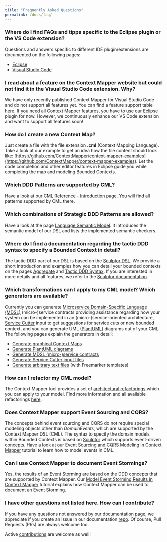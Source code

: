 ```yaml
---
title: "Frequently Asked Questions"
permalink: /docs/faq/
---
```


### Where do I find FAQs and tipps specific to the Eclipse plugin or the VS Code extension?
Questions and answers specific to different IDE plugin/extensions are documented on the following pages:

 * [Eclipse](/docs/eclipse/)
 * [Visual Studio Code](/docs/vs-code/)

### I read about a feature on the Context Mapper website but could not find it in the Visual Studio Code extension. Why?
We have only recently published Context Mapper for Visual Studio Code and do not support all features yet. You can find a feature support table [here](/docs/ide/). If you need all Context Mapper features, you have to use our Eclipse plugin for now. However, we continuously enhance our VS Code extension and want to support all features soon!

### How do I create a new Context Map?
Just create a file with the file extension **.cml** (Context Mapping Language). Take a look at our example to get an idea how the file content should look like: [https://github.com/ContextMapper/context-mapper-examples](https://github.com/ContextMapper/context-mapper-examples). Let the code completion and other editor features in Eclipse guide you while completing the map and modeling Bounded Contexts.

### Which DDD Patterns are supported by CML?
Have a look at our [CML Reference - Introduction](/docs/language-reference/) page. You will find all patterns supported by CML there.

### Which combinations of Strategic DDD Patterns are allowed? 
Have a look at the page [Language Semantic Model](/docs/language-model/). It introduces the semantic model of our DSL and lists the implemented semantic checkers.

### Where do I find a documentation regarding the tactic DDD syntax to specify a Bounded Context in detail?
The tactic DDD part of our DSL is based on the [Sculptor DSL](http://sculptorgenerator.org/). We provide a short introduction and examples how you can detail your bounded contexts on the pages [Aggregate](/docs/aggregate/) and [Tactic DDD Syntax](/docs/tactic-ddd/). If you are interested in more details and all features, we refer to the [Sculptor documentation](http://sculptorgenerator.org/documentation/advanced-tutorial).

### Which transformations can I apply to my CML model? Which generators are available?
Currently you can generate [Microservice Domain-Specific Language (MDSL)](https://microservice-api-patterns.github.io/MDSL-Specification/) (micro-)service contracts providing assistance regarding how your system can be implemented in an (micro-)service-oriented architecture, [Service Cutter](http://servicecutter.github.io/) input  to get suggestions for service cuts or new bounded context, and you can generate UML ([PlantUML](http://plantuml.com/)) diagrams out of your CML. The following pages explain the generators in detail:

 * [Generate graphical Context Maps](/docs/context-map-generator/)
 * [Generate PlantUML diagrams](/docs/plant-uml/)
 * [Generate MDSL (micro-)service contracts](/docs/mdsl/)
 * [Generate Service Cutter input files](/docs/service-cutter/)
 * [Generate arbitrary text files](/docs/generic-freemarker-generator/) (with Freemarker templates)

### How can I refactor my CML model?
The Context Mapper tool provides a set of [architectural refactorings](https://stefan.kapferer.ch/2019/09/05/service-decomposition-as-a-series-of-architectural-refactorings/) which you can apply to your model. Find more information and all
available refactorings [here](/docs/architectural-refactorings).

### Does Context Mapper support Event Sourcing and CQRS?
The concepts behind event sourcing and CQRS do not require special modeling objects other than _DomainEvents_, which are supported by the Context Mapper DSL (CML). The syntax to specify the domain models within Bounded Contexts is based on [Sculptor](http://sculptorgenerator.org/) which supports event-driven concepts. 
Have a look at our [Event Sourcing and CQRS Modeling in Context Mapper](/docs/event-sourcing-and-cqrs-modeling/) tutorial to learn how to model events in CML.  

### Can I use Context Mapper to document Event Stormings?
Yes, the results of an Event Storming are based on the DDD concepts that are supported by Context Mapper. Our 
[Model Event Storming Results in Context Mapper](/docs/event-storming/) tutorial explains how Context Mapper can be used to 
document an Event Storming.

### I have other questions not listed here. How can I contribute?
If you have any questions not answered by our documentation page, we appreciate if you create an issue in our documentation [repo](https://github.com/ContextMapper/contextmapper.github.io/issues). Of course, Pull Requests (PRs) are always welcome too.

Active [contributions](/getting-involved/) are welcome as well!
